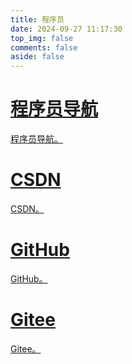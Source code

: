 ```yaml
---
title: 程序员
date: 2024-09-27 11:17:30
top_img: false
comments: false
aside: false
---
```


<style>
  #libCategories .card-wrap:hover .card-info:after {
    width: 300%;
  }
</style>
<link rel="stylesheet" type="text/css" href="https://npm.elemecdn.com/js-heo@1.0.11/3dCard/no3d.css">

<div id='libCategories'>
<div id="lib-cards" class="container">

<a href="https://hao.panziye.com/" target="_blank">
<card data-image="https://bpic.588ku.com/element_origin_min_pic/19/09/13/a7396ea01f5d30907130d49df8cce45b.jpg">
<h1 slot="header">程序员导航</h1>
<p slot="content">程序员导航。</p>
</card>
</a>

<a href="https://www.csdn.net/" target="_blank">
<card data-image="https://navigation.xiaotao.cloud/img/png/csdn.png">
<h1 slot="header">CSDN</h1>
<p slot="content">CSDN。</p>
</card>
</a>

<a href="https://github.com/" target="_blank">
<card data-image="https://e0.ifengimg.com/05/2019/0121/E6E8A01C1CF85D949F5B523A96D47CF9425F4DFD_size139_w810_h812.jpeg">
<h1 slot="header">GitHub</h1>
<p slot="content">GitHub。</p>
</card>
</a>

<a href="https://gitee.com/" target="_blank">
<card data-image="https://images.infocode.com.cn/2021/10/f8fba7a2f3c35d3d7c16892b38ba4785.jpg">
<h1 slot="header">Gitee</h1>
<p slot="content">Gitee。</p>
</card>
</a>

</div>
</div>

<script src='https://lf6-cdn-tos.bytecdntp.com/cdn/expire-1-M/vue/2.6.14/vue.min.js' data-pjax></script>

<script type="text/javascript" src="https://npm.elemecdn.com/anzhiyu-theme-static@1.0.7/no3d/no3d.js" data-pjax></script>